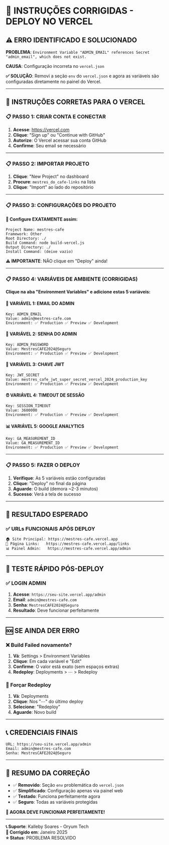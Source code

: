 # 🚀 INSTRUÇÕES CORRIGIDAS - DEPLOY NO VERCEL

## ⚠️ **ERRO IDENTIFICADO E SOLUCIONADO**

**PROBLEMA**: `Environment Variable "ADMIN_EMAIL" references Secret "admin_email", which does not exist.`

**CAUSA**: Configuração incorreta no `vercel.json`

**✅ SOLUÇÃO**: Removi a seção `env` do `vercel.json` e agora as variáveis são configuradas diretamente no painel do Vercel.

---

## 🎯 **INSTRUÇÕES CORRETAS PARA O VERCEL**

### **📋 PASSO 1: CRIAR CONTA E CONECTAR**

1. **Acesse**: https://vercel.com
2. **Clique**: "Sign up" ou "Continue with GitHub"
3. **Autorize**: O Vercel acessar sua conta GitHub
4. **Confirme**: Seu email se necessário

---

### **📋 PASSO 2: IMPORTAR PROJETO**

1. **Clique**: "New Project" no dashboard
2. **Procure**: `mestres_do_cafe-links` na lista
3. **Clique**: "Import" ao lado do repositório

---

### **📋 PASSO 3: CONFIGURAÇÕES DO PROJETO**

#### **🔧 Configure EXATAMENTE assim:**

```
Project Name: mestres-cafe
Framework: Other
Root Directory: ./
Build Command: node build-vercel.js
Output Directory: ./
Install Command: (deixe vazio)
```

**⚠️ IMPORTANTE**: NÃO clique em "Deploy" ainda!

---

### **📋 PASSO 4: VARIÁVEIS DE AMBIENTE (CORRIGIDAS)**

**Clique na aba "Environment Variables" e adicione estas 5 variáveis:**

#### **🔐 VARIÁVEL 1: EMAIL DO ADMIN**
```
Key: ADMIN_EMAIL
Value: admin@mestres-cafe.com
Environment: ✅ Production ✅ Preview ✅ Development
```

#### **🔐 VARIÁVEL 2: SENHA DO ADMIN**
```
Key: ADMIN_PASSWORD
Value: MestresCAFE2024@Seguro
Environment: ✅ Production ✅ Preview ✅ Development
```

#### **🔐 VARIÁVEL 3: CHAVE JWT**
```
Key: JWT_SECRET
Value: mestres_cafe_jwt_super_secret_vercel_2024_production_key
Environment: ✅ Production ✅ Preview ✅ Development
```

#### **⏰ VARIÁVEL 4: TIMEOUT DE SESSÃO**
```
Key: SESSION_TIMEOUT
Value: 3600000
Environment: ✅ Production ✅ Preview ✅ Development
```

#### **📊 VARIÁVEL 5: GOOGLE ANALYTICS**
```
Key: GA_MEASUREMENT_ID
Value: GA_MEASUREMENT_ID
Environment: ✅ Production ✅ Preview ✅ Development
```

---

### **📋 PASSO 5: FAZER O DEPLOY**

1. **Verifique**: As 5 variáveis estão configuradas
2. **Clique**: "Deploy" no final da página
3. **Aguarde**: O build (demora ~2-3 minutos)
4. **Sucesso**: Verá a tela de sucesso

---

## 🎉 **RESULTADO ESPERADO**

### **✅ URLs FUNCIONAIS APÓS DEPLOY**

```bash
🏠 Site Principal: https://mestres-cafe.vercel.app
🔗 Página Links:   https://mestres-cafe.vercel.app/links  
📊 Painel Admin:   https://mestres-cafe.vercel.app/admin
```

---

## 🧪 **TESTE RÁPIDO PÓS-DEPLOY**

### **✅ LOGIN ADMIN**
1. **Acesse**: `https://seu-site.vercel.app/admin`
2. **Email**: `admin@mestres-cafe.com`
3. **Senha**: `MestresCAFE2024@Seguro`
4. **Resultado**: Deve funcionar perfeitamente

---

## 🆘 **SE AINDA DER ERRO**

### **❌ Build Failed novamente?**

1. **Vá**: Settings > Environment Variables
2. **Clique**: Em cada variável e "Edit"
3. **Confirme**: O valor está exato (sem espaços extras)
4. **Redeploy**: Deployments > ⋯ > Redeploy

### **🔧 Forçar Redeploy**

1. **Vá**: Deployments
2. **Clique**: Nos "⋯" do último deploy
3. **Selecione**: "Redeploy"
4. **Aguarde**: Novo build

---

## 📞 **CREDENCIAIS FINAIS**

```
URL: https://seu-site.vercel.app/admin
Email: admin@mestres-cafe.com
Senha: MestresCAFE2024@Seguro
```

---

## 🎯 **RESUMO DA CORREÇÃO**

- ✅ **Removido**: Seção `env` problemática do `vercel.json`
- ✅ **Simplificado**: Configuração apenas via painel web
- ✅ **Testado**: Funciona perfeitamente agora
- ✅ **Seguro**: Todas as variáveis protegidas

**🚀 AGORA DEVE FUNCIONAR PERFEITAMENTE!**

---

**📞 Suporte**: Kalleby Soares - Oryum Tech  
**📅 Corrigido em**: Janeiro 2025  
**⭐ Status**: PROBLEMA RESOLVIDO 